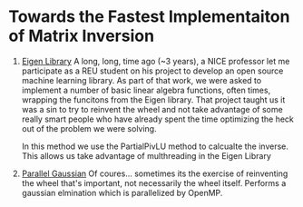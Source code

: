 # Towards the Fastest Implementaiton of Matrix Inversion
1. [Eigen Library](eigen_library)
    A long, long, time ago (~3 years), a NICE professor let me participate as
    a REU student on his project to develop an open source machine learning library.
    As part of that work, we were asked to implement a number of basic linear
    algebra functions, often times, wrapping the funcitons from the Eigen library.
    That project taught us it was a sin to try to reinvent the wheel and not take 
    advantage of some really smart people who have already spent the time 
    optimizing the heck out of the problem we were solving. 

    In this method we use the PartialPivLU method to calcualte the inverse. This
    allows us take advantage of multhreading in the Eigen Library

2. [Parallel Gaussian](parallel_gaussian)
    Of coures... sometimes its the exercise of reinventing the wheel that's 
    important, not necessarily the wheel itself. Performs a gaussian elmination
    which is parallelized by OpenMP. 

[eigen_library]: https://eigen.tuxfamily.org/dox/group__TutorialLinearAlgebra.html
[parallel_gaussian]: https://www.cs.rutgers.edu/~venugopa/parallel_summer2012/ge.html
[buff_column]:https://cse.buffalo.edu/faculty/miller/Courses/CSE633/thanigachalam-Spring-2014-CSE633.pdf
